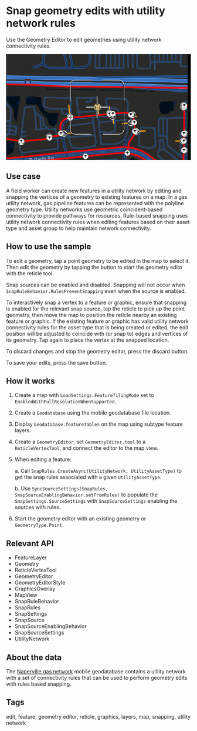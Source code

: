 # Snap geometry edits with utility network rules

Use the Geometry Editor to edit geometries using utility network connectivity rules.

![Screenshot of snap geometry edits with utility network rules](snap-geometry-edits-with-utility-network-rules.png)

## Use case

A field worker can create new features in a utility network by editing and snapping the vertices of a geometry to existing features on a map. In a gas utility network, gas pipeline features can be represented with the polyline geometry type. Utility networks use geometric coincident-based connectivity to provide pathways for resources. Rule-based snapping uses utility network connectivity rules when editing features based on their asset type and asset group to help maintain network connectivity.

## How to use the sample

To edit a geometry, tap a point geometry to be edited in the map to select it. Then edit the geometry by tapping the button to start the geometry edito with the reticle tool.

Snap sources can be enabled and disabled. Snapping will not occur when `SnapRuleBehavior.RulesPreventSnapping` even when the source is enabled.

To interactively snap a vertex to a feature or graphic, ensure that snapping is enabled for the relevant snap source, tap the reticle to pick up the point geometry, then move the map to position the reticle nearby an existing feature or graphic. If the existing feature or graphic has valid utility network connectivity rules for the asset type that is being created or edited, the edit position will be adjusted to coincide with (or snap to) edges and vertices of its geometry. Tap again to place the vertex at the snapped location.

To discard changes and stop the geometry editor, press the discard button.

To save your edits, press the save button.

## How it works

1. Create a map with `LoadSettings.FeatureTilingMode` set to `EnabledWithFullResolutionWhenSupported`.
2. Create a `Geodatabase` using the mobile geodatabase file location.
3. Display `Geodatabase.featureTables` on the map using subtype feature layers.
4. Create a `GeometryEditor`, set `GeometryEditor.tool` to a `ReticleVertexTool`, and connect the editor to the map view.
5. When editing a feature:

    a. Call `SnapRules.CreateAsync(UtilityNetwork, UtilityAssetType)` to get the snap rules associated with a given `UtilityAssetType`.

    b. Use `SyncSourceSettings(SnapRules, SnapSourceEnablingBehavior.setFromRules)` to populate the `SnapSettings.SourceSettings` with `SnapSourceSettings` enabling the sources with rules.

6. Start the geometry editor with an existing geometry or `GeometryType.Point`.

## Relevant API

* FeatureLayer
* Geometry
* ReticleVertexTool
* GeometryEditor
* GeometryEditorStyle
* GraphicsOverlay
* MapView
* SnapRuleBehavior
* SnapRules
* SnapSettings
* SnapSource
* SnapSourceEnablingBehavior
* SnapSourceSettings
* UtilityNetwork

## About the data

The [Naperville gas network](https://www.arcgis.com/home/item.html?id=0fd3a39660d54c12b05d5f81f207dffd) mobile geodatabase contains a utility network with a set of connectivity rules that can be used to perform geometry edits with rules based snapping.

## Tags

edit, feature, geometry editor, reticle, graphics, layers, map, snapping, utility network
